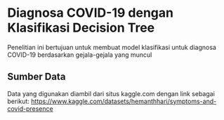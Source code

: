 # Diagnosa COVID-19 dengan Klasifikasi Decision Tree
Penelitian ini bertujuan untuk membuat model klasifikasi untuk diagnosa COVID-19 berdasarkan gejala-gejala yang muncul

## Sumber Data
Data yang digunakan diambil dari situs kaggle.com dengan link sebagai berikut:
https://www.kaggle.com/datasets/hemanthhari/symptoms-and-covid-presence
